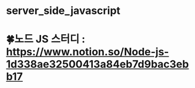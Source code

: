 # server_side_javascript

# 🍀노드 JS 스터디 : https://www.notion.so/Node-js-1d338ae32500413a84eb7d9bac3ebb17
